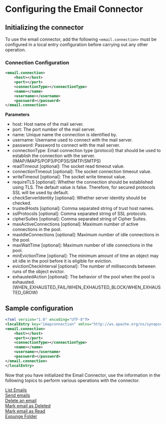 # Configuring the Email Connector

## Initializing the connector

To use the email connector, add the following `<email.connection>` must be configured in a local entry configuration before carrying out any other operation.

### Connection Configuration
```xml
<email.connection>
    <host></host>
    <port></port>
    <connectionType></connectionType>
    <name></name>
    <username></username>
    <password></password>
</email.connection>
```

**Parameters**

* host: Host name of the mail server.
* port: The port number of the mail server.
* name: Unique name the connection is identified by.
* username: Username used to connect with the mail server.
* password: Password to connect with the mail server.
* connectionType: Email connection type (protocol) that should be used to establish the connection with the server. (IMAP/IMAPS/POP3/POP3S/SMTP/SMTPS)
* readTimeout [optional]: The socket read timeout value.
* connectionTimeout [optional]: The socket connection timeout value.
* writeTimeout [optional]: The socket write timeout value.
* requireTLS [optional]: Whether the connection should be established using TLS. The default value is false. Therefore, for secured protocols SSL will be used by default.
* checkServerIdentity [optional]: Whether server identity should be checked.
* trustedHosts [optional]: Comma separated string of trust host names.
* sslProtocols [optional]: Comma separated string of SSL protocols.
* cipherSuites [optional]: Comma separated string of Cipher Suites.
* maxActiveConnections [optional]: Maximum number of active connections in the pool.
* maxIdleConnections [optional]: Maximum number of idle connections in the pool.
* maxWaitTime [optional]: Maximum number of idle connections in the pool.
* minEvictionTime [optional]: The minimum amount of time an object may sit idle in the pool before it is eligible for eviction.
* evictionCheckInterval [optional]: The number of milliseconds between runs of the object evictor.
* exhaustedAction [optional]: The behavior of the pool when the pool is exhausted. (WHEN_EXHAUSTED_FAIL/WHEN_EXHAUSTED_BLOCK/WHEN_EXHAUSTED_GROW)

## Sample configuration

```xml
<?xml version="1.0" encoding="UTF-8"?>
<localEntry key="imapconnection" xmlns="http://ws.apache.org/ns/synapse">
<email.connection>
    <host></host>
    <port></port>
    <connectionType></connectionType>
    <name></name>
    <username></username>
    <password></password>
</email.connection>
</localEntry>
```

Now that you have initialized the Email Connector, use the information in the following topics to perform various operations with the connector.

[List Emails](operations/list.md)  
[Send emails](operations/send.md)  
[Delete an email](operations/delete.md)  
[Mark email as Deleted](operations/markAsDeleted.md)  
[Mark email as Read](employeeTimeManagement/employeeTimeManagement.md)  
[Expunge Folder](reporting/reporting.md)  
